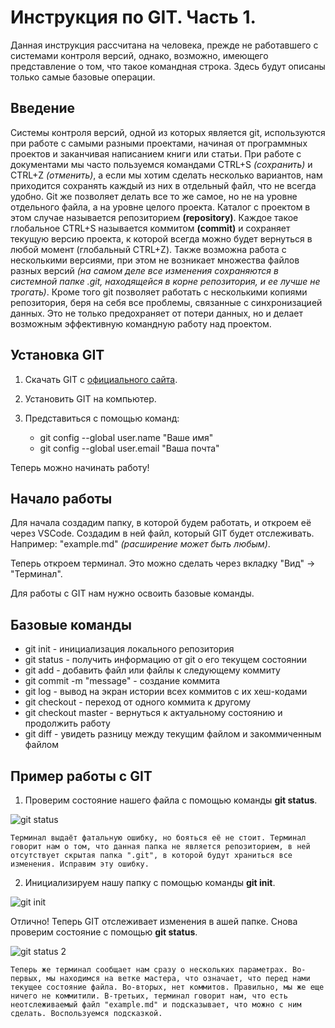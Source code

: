 # Инструкция по GIT. Часть 1.

Данная инструкция рассчитана на человека, прежде не работавшего с системами контроля версий, однако, возможно, имеющего представление о том, что такое командная строка. Здесь будут описаны только самые базовые операции.

## Введение

Системы контроля версий, одной из которых является git, используются при работе с самыми разными проектами, начиная от программных проектов и заканчивая написанием книги или статьи. При работе с документами мы часто пользуемся командами CTRL+S *(сохранить)* и CTRL+Z *(отменить)*, а если мы хотим сделать несколько вариантов, нам приходится сохранять каждый из них в отдельный файл, что не всегда удобно. Git же позволяет делать все то же самое, но не на уровне отдельного файла, а на уровне целого проекта. Каталог с проектом в этом случае называется репозиторием **(repository)**. Каждое такое глобальное CTRL+S называется коммитом **(commit)** и сохраняет текущую версию проекта, к которой всегда можно будет вернуться в любой момент (глобальный CTRL+Z). Также возможна работа с несколькими версиями, при этом не возникает множества файлов разных версий *(на самом деле все изменения сохраняются в системной папке .git, находящейся в корне репозитория, и ее лучше не трогать)*. Кроме того git позволяет работать с несколькими копиями репозитория, беря на себя все проблемы, связанные с синхронизацией данных. Это не только предохраняет от потери данных, но и делает возможным эффективную командную работу над проектом.

## Установка GIT

1. Скачать GIT с [официального сайта](https://git-scm.com/downloads).
2. Установить GIT на компьютер.
3. Представиться с помощью команд:
    
    *  git config ­­--global user.name "Ваше имя"
    *  git config ­­--global user.email "Ваша почта"

Теперь можно начинать работу!

## Начало работы

Для начала создадим папку, в которой будем работать, и откроем её через VSCode. Создадим в ней файл, который GIT будет отслеживать. Например: "example.md" *(расширение может быть любым)*.

Теперь откроем терминал. Это можно сделать через вкладку "Вид" -> "Терминал".

Для работы с GIT нам нужно освоить базовые команды.

## Базовые команды

* git init - инициализация локального репозитория
* git status - получить информацию от git о его текущем состоянии
* git add - добавить файл или файлы к следующему коммиту
* git commit -m "message" - создание коммита
* git log - вывод на экран истории всех коммитов с их хеш-кодами
* git checkout - переход от одного коммита к другому
* git checkout master - вернуться к актуальному состоянию и продолжить работу
* git diff - увидеть разницу между текущим файлом и закоммиченным файлом

## Пример работы с GIT

1. Проверим состояние нашего файла с помощью команды **git status**. 

![git status](../Control_version/Снимок.PNG)

    Терминал выдаёт фатальную ошибку, но бояться её не стоит. Терминал говорит нам о том, что данная папка не является репозиторием, в ней отсутствует скрытая папка ".git", в которой будут храниться все изменения. Исправим эту ошибку.

2. Инициализируем нашу папку с помощью команды **git init**.

![git init](Снимок1.PNG)

Отлично! Теперь GIT отслеживает изменения в ашей папке. Снова проверим состояние с помощью **git status**.

![git status 2](Снимок2.PNG)

    Теперь же терминал сообщает нам сразу о нескольких параметрах. Во-первых, мы находимся на ветке мастера, что означает, что перед нами текущее состояние файла. Во-вторых, нет коммитов. Правильно, мы же еще ничего не коммитили. В-третьих, терминал говорит нам, что есть неотслеживаемый файл "example.md" и подсказывает, что можно с ним сделать. Воспользуемся подсказкой.